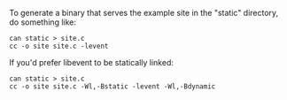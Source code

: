 To generate a binary that serves the example site in the "static" directory, do something like:

```
can static > site.c
cc -o site site.c -levent
```

If you'd prefer libevent to be statically linked:

```
can static > site.c
cc -o site site.c -Wl,-Bstatic -levent -Wl,-Bdynamic
```
